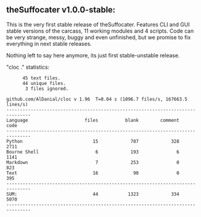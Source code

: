 ## theSuffocater v1.0.0-stable:

This is the very first stable release of theSuffocater.
Features CLI and GUI stable versions of the carcass, 11 working modules and 4 scripts.
Code can be very strange, messy, buggy and even unfinished, but we promise to fix
everything in next stable releases.

Nothing left to say here anymore, its just first stable-unstable release.

"cloc ." statistics:

```text
      45 text files.
      44 unique files.                              
       3 files ignored.

github.com/AlDanial/cloc v 1.96  T=0.04 s (1096.7 files/s, 167663.5 lines/s)
-------------------------------------------------------------------------------
Language                     files          blank        comment           code
-------------------------------------------------------------------------------
Python                          15            787            328           2711
Bourne Shell                     6            193              6           1141
Markdown                         7            253              0            823
Text                            16             90              0            395
-------------------------------------------------------------------------------
SUM:                            44           1323            334           5070
-------------------------------------------------------------------------------
```
